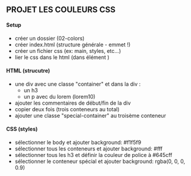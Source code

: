 ## PROJET LES COULEURS CSS

#### Setup

- créer un dossier (02-colors)
- créer index.html (structure générale - emmet !)
- créer un fichier css (ex: main, styles, etc...)
- lier le css dans le html (dans élément <head>)

#### HTML (strucutre)

- une div avec une classe "container" et dans la div :
  - un h3
  - un p avec du lorem (lorem10)
- ajouter les commentaires de début/fin de la div
- copier deux fois (trois conteneurs au total)
- ajouter une classe "special-container" au troisème conteneur

#### CSS (styles)

- sélectionner le body et ajouter background: #f1f5f9
- sélectionner tous les conteneurs et ajouter background: #fff
- sélectionner tous les h3 et définir la couleur de police à #645cff
- sélectionner le conteneur spécial et ajouter background: rgba(0, 0, 0, 0.9)
